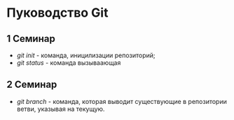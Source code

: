 # Пуководство Git

## 1 Семинар

* *git init* - команда, иницилизации репозиторий;
* *git status* - команда вызываающая

## 2 Семинар

* *git branch* - команда, которая выводит существующие в репозитории ветви, указывая на текущую.